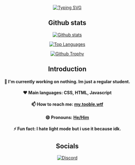 <p align = "center">
<a href="https://github.com/tooblewtf"><img src="https://readme-typing-svg.demolab.com?font=Fira+Code&duration=1500&pause=1000&center=true&vCenter=true&multiline=true&width=435&height=100&lines=Hi!+I+am+tooble." alt="Typing SVG" /></a>
</p>



<h2 align="center">Github stats</h2>
<p align="center">
    <a href="https://github.com/tooblewtf"><img src = "https://github-readme-stats.vercel.app/api?username=tooblewtf&count_private=true&show_icons=true&theme=dark&line_height=28.8", alt = "Github stats"></a>
</p>

<p align="center">
  <a href="https://github.com/tooblewtf"><img src = "https://github-readme-stats.vercel.app/api/top-langs/?username=tooblewtf&theme=dark&layout=normal&size_weight=0.5&count_weight=0.5&langs_count=9&card_width=500", alt = "Top Languages" /></a>
</p>

    
<p align = "center">
  <a href="https://github.com/tooblewtf"><img src = "https://github-profile-trophy.vercel.app/?username=tooblewtf&column=4&theme=onestar", alt = "Github Trophy"></a>
    </p>




<h2 align="center">Introduction</h2>

<h4 align="center">
  🔭 I'm currently working on nothing. Im just a regular student.
</h4>
<h4 align="center">
  ❤️ Main languages: CSS, HTML, Javascript
</h4>
<h4 align="center">
  📫 How to reach me: <a href = "https://my.tooble.wtf">my.tooble.wtf</a>
</h4>
<h4 align="center">
  😄 Pronouns: <a href = "https://pronouns.org/he-him">He/Him</a>
</h4>
<h4 align="center">
  ⚡ Fun fact: I hate light mode but i use it because idk.
</h4>


<h2 align="center">Socials</h2>
<p align="center">
  <a href="https://discordapp.com/users/1270763934915366912"><img src ="https://lanyard.cnrad.dev/api/1270763934915366912", alt = "Discord"></a>
</p>
